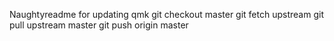 
Naughtyreadme for updating qmk
git checkout master
git fetch upstream
git pull upstream master
git push origin master
